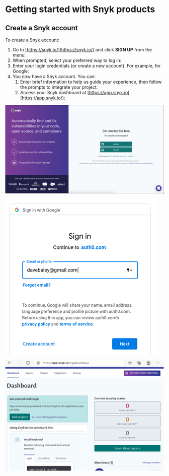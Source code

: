 # Getting started with Snyk products

## Create a Snyk account

To create a Snyk account:

1. Go to [https://snyk.io/](https://snyk.io/) and click **SIGN UP** from the menu:  
2. When prompted, select your preferred way to log in:
3. Enter your login credentials \(or create a new account\). For example, for Google:
4. You now have a Snyk account. You can:
   1. Enter brief information to help us guide your experience, then follow the prompts to integrate your project.
   2. Access your Snyk dashboard at [https://app.snyk.io](https://app.snyk.io/):


![Step 2](../../.gitbook/assets/screen-shot-2021-08-18-at-12.36.59-pm.png)

![Step 3](../../.gitbook/assets/login2.png)

![Step 4](../../.gitbook/assets/login6.png)
